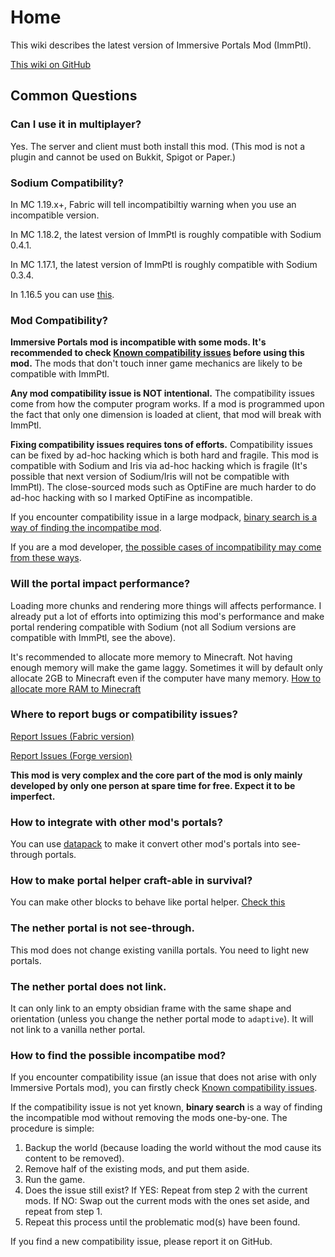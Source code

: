 # Home

This wiki describes the latest version of Immersive Portals Mod (ImmPtl).

[This wiki on GitHub](https://github.com/qouteall/immptl)

## Common Questions

### Can I use it in multiplayer?

Yes. The server and client must both install this mod. (This mod is not a plugin and cannot be used on Bukkit, Spigot or Paper.)

### Sodium Compatibility?

In MC 1.19.x+, Fabric will tell incompatibiltiy warning when you use an incompatible version.

In MC 1.18.2, the latest version of ImmPtl is roughly compatible with Sodium 0.4.1.

In MC 1.17.1, the latest version of ImmPtl is roughly compatible with Sodium 0.3.4.

In 1.16.5 you can use [this](https://github.com/qouteall/sodium-fabric/releases).

### Mod Compatibility?

**Immersive Portals mod is incompatible with some mods. It's recommended to check [Known compatibility issues](https://github.com/qouteall/ImmersivePortalsMod/issues?q=is%3Aissue+is%3Aopen+label%3A%22Mod+Compatibility%22) before using this mod.** The mods that don't touch inner game mechanics are likely to be compatible with ImmPtl.

**Any mod compatibility issue is NOT intentional.** The compatibility issues come from how the computer program works. If a mod is programmed upon the fact that only one dimension is loaded at client, that mod will break with ImmPtl.

**Fixing compatibility issues requires tons of efforts.** Compatibility issues can be fixed by ad-hoc hacking which is both hard and fragile. This mod is compatible with Sodium and Iris via ad-hoc hacking which is fragile (It's possible that next version of Sodium/Iris will not be compatible with ImmPtl). The close-sourced mods such as OptiFine are much harder to do ad-hoc hacking with so I marked OptiFine as incompatible.

If you encounter compatibility issue in a large modpack, [binary search is a way of finding the incompatibe mod](#how-to-find-the-possible-incompatibe-mod).

If you are a mod developer, [the possible cases of incompatibility may come from these ways](./API-for-Other-Mods.html#possible-sources-of-mod-incompatibility-with-immersive-portals).

### Will the portal impact performance?

Loading more chunks and rendering more things will affects performance. I already put a lot of efforts into optimizing this mod's performance and make portal rendering compatible with Sodium (not all Sodium versions are compatible with ImmPtl, see the above).

It's recommended to allocate more memory to Minecraft. Not having enough memory will make the game laggy. Sometimes it will by default only allocate 2GB to Minecraft even if the computer have many memory. [How to allocate more RAM to Minecraft](https://filmora.wondershare.com/game-recording/how-to-allocate-more-ram-to-minecraft.html)

### Where to report bugs or compatibility issues?

[Report Issues (Fabric version)](https://github.com/iPortalTeam/ImmersivePortalsMod/issues)

[Report Issues (Forge version)](https://github.com/iPortalTeam/ImmersivePortalsModForForge)

**This mod is very complex and the core part of the mod is only mainly developed by only one person at spare time for free. Expect it to be imperfect.**

### How to integrate with other mod's portals?

You can use [datapack](./Datapack-Based-Custom-Portal-Generation#convert_vanilla_nether_portaljson-convent-vanilla-nether-portals-into-see-through-portals-if-the-shapes-are-compatible) to make it convert other mod's portals into see-through portals.

### How to make portal helper craft-able in survival?

You can make other blocks to behave like portal helper. [Check this](./Portal-Customization.html#how-to-use-similar-functionality-in-survival-mode)

### The nether portal is not see-through.

This mod does not change existing vanilla portals. You need to light new portals.

### The nether portal does not link.

It can only link to an empty obsidian frame with the same shape and orientation (unless you change the nether portal mode to `adaptive`). It will not link to a vanilla nether portal.

### How to find the possible incompatibe mod?

If you encounter compatibility issue (an issue that does not arise with only Immersive Portals mod), you can firstly check [Known compatibility issues](https://github.com/qouteall/ImmersivePortalsMod/issues?q=is%3Aissue+is%3Aopen+label%3A%22Mod+Compatibility%22).

If the compatibility issue is not yet known, **binary search** is a way of finding the incompatible mod without removing the mods one-by-one. The procedure is simple:

1. Backup the world (because loading the world without the mod cause its content to be removed).
2. Remove half of the existing mods, and put them aside.
3. Run the game.
4. Does the issue still exist?
   If YES: Repeat from step 2 with the current mods.
   If NO: Swap out the current mods with the ones set aside, and repeat from step 1.
5. Repeat this process until the problematic mod(s) have been found.

If you find a new compatibility issue, please report it on GitHub.

